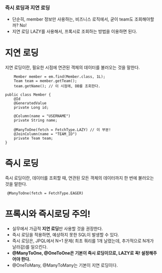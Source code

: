### 즉시 로딩과 지연 로딩
- 단순히, member 정보만 사용하는, 비즈니스 로직에서, 굳이 team도 조회해야할까? No!
- 지연 로딩 LAZY를 사용해서, 프록시로 조회하는 방법을 이용하면 된다.

# 지연 로딩
지연 로딩이란, 필요한 시점에 연관된 객체의 데이터를 불러오는 것을 말한다.
```
    Member member = em.find(Member.class, 1L);
    Team team = member.getTeam();
    team.getName(); // 이 시점에, DB를 조회한다.
```

```
public class Member {
    @Id
    @GeneratedValue
    private Long id;
    
    @Column(name = "USERNAME")
    private String name;
    
    @ManyToOne(fetch = FetchType.LAZY) // 이 부분!
    @JoinColumn(name = "TEAM_ID")
    private Team team;
}
```
# 즉시 로딩
즉시 로딩이란, 데이터를 조회할 때, 연관된 모든 객체의 데이터까지 한 번에 불러오는 것을 말한다.
```
 @ManyToOne(fetch = FetchType.EAGER)
```

# 프록시와 즉시로딩 주의!
- 실무에서 가급적 **지연 로딩**만 사용할 것을 권장한다.
- 즉시 로딩을 적용하면, 예상하지 못한 SQL이 발생할 수 있다.
- 즉시 로딩은, JPQL에서 N+1 문제( 최초 쿼리를 1개 날렸는데, 추가적으로 N개가 날라감)를 일으킨다.
- **@ManyToOne, @OneToOne은 기본이 즉시 로딩이므로, LAZY로 꼭! 설정해주어야 한다.**
- @OneToMany, @ManyToMany는 기본이 지연 로딩이다.
